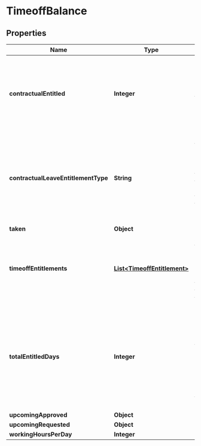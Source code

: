 

# TimeoffBalance


## Properties

| Name | Type | Description | Notes |
|------------ | ------------- | ------------- | -------------|
|**contractualEntitled** | **Integer** | Number of time off days for the employment, based on their contract.  The value of this field is &#x60;0&#x60; if the employment&#39;s contract does not include that information.  |  [optional] |
|**contractualLeaveEntitlementType** | **String** | Leave entitlement type for the employment, based on their contract.  The value of this field is &#x60;fixed&#x60; when the employment has a fixed limit of time off days to be taken, and &#x60;unlimited&#x60; otherwise.  |  |
|**taken** | **Object** |  |  |
|**timeoffEntitlements** | [**List&lt;TimeoffEntitlement&gt;**](TimeoffEntitlement.md) | A list of individual time off entitlements for the employment. This list gives more granular details for the type of time off that&#39;s available to the employment.  |  |
|**totalEntitledDays** | **Integer** | Number of time off days for the employment, based on their contract and any additional time off that&#39;s granted to them.  This is the sum of all &#x60;entitled&#x60; fields in the &#x60;leave_entitlements&#x60; array, but does not take the hours into account.  |  [optional] |
|**upcomingApproved** | **Object** |  |  |
|**upcomingRequested** | **Object** |  |  |
|**workingHoursPerDay** | **Integer** |  |  |




